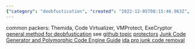 ```yaml
---
{"category": "deobfustication", "created": "2022-12-05T08:15:46.963Z", "date": "2022-12-05 08:15:46", "description": "This text delves into the process of (de)obfustication, which encompasses techniques such as adding or removing redundant code and employing packers like Themida, Code Virtualizer, VMProtect, and ExeCryptor. The article furnishes details on a PDF and GitHub topics addressing protectors and junk code generators, along with a guide on utilizing IdA Pro for removing unnecessary code.", "modified": "2022-12-05T09:20:50.768Z", "tags": ["deobfuscation", "junk code", "packers", "Themida", "Code Virtualizer", "VMProtect", "ExeCryptor", "PDF guide", "GitHub topics", "IdA Pro"], "title": "(de)obfustication, junk code insertion and removal"}
---
```

common packers:
Themida, Code Virtualizer, VMProtect, ExeCryptor
[general method for deobfustication](https://www2.cs.arizona.edu/people/debray/Publications/generic-deobf.pdf)
see [github topic](https://github.com/topics/junkcode)
[protectors](https://github.com/rootm0s/Protectors)
[Junk Code Generator and Polymorphic Code Engine Guide](https://guidedhacking.com/threads/junk-code-generator-and-polymorphic-code-engine-guide.6720/)
[ida pro junk code removal](https://github.com/alex-ilgayev/ida-pro-junk-code-removal/blob/master/deobf_plugin.py)